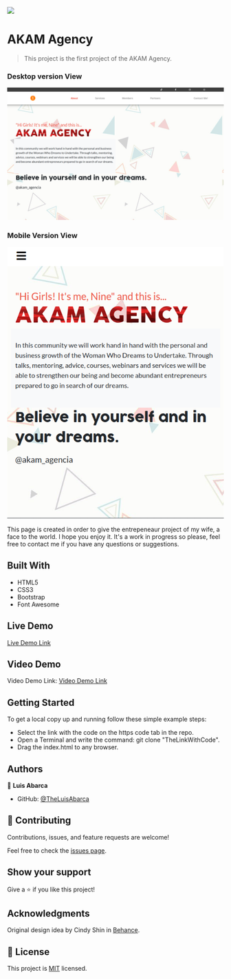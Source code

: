 ![](https://img.shields.io/badge/Microverse-blueviolet)

# AKAM Agency

> This project is the first project of the AKAM Agency.

### Desktop version View
![screenshot](./screenshots/desktop.png)

### Mobile Version View
![screenshot](./screenshots/mobile.png)

This page is created in order to give the entrepeneaur project of my wife,
a face to the world. I hope you enjoy it. It's a work in progress so please, 
feel free to contact me if you have any questions or suggestions.

## Built With

- HTML5
- CSS3
- Bootstrap
- Font Awesome

## Live Demo

[Live Demo Link](https://theluisabarca.github.io/AKAM_LandingPage/)

## Video Demo
Video Demo Link: [Video Demo Link](https://www.loom.com/share/d3e45ef6b6844717994cfa556e9a263e?sharedAppSource=personal_library)

## Getting Started

To get a local copy up and running follow these simple example steps:

- Select the link with the code on the https code tab in the repo.
- Open a Terminal and write the command: git clone "TheLinkWithCode".
- Drag the index.html to any browser.

## Authors

👤 **Luis Abarca**

- GitHub: [@TheLuisAbarca](https://github.com/TheLuisAbarca)

## 🤝 Contributing

Contributions, issues, and feature requests are welcome!

Feel free to check the [issues page](../../issues/).

## Show your support

Give a ⭐️ if you like this project!

## Acknowledgments

Original design idea by Cindy Shin in [Behance](https://www.behance.net/adagio07).

## 📝 License

This project is [MIT](./MIT.md) licensed.
